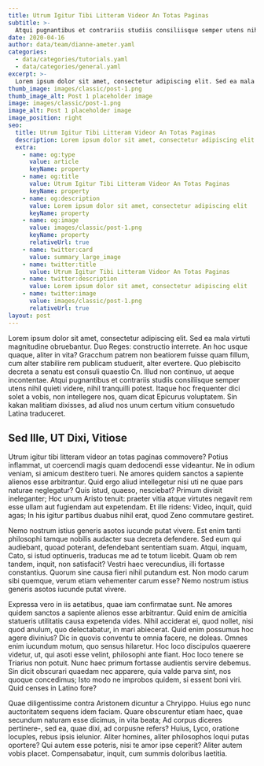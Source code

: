 ```yaml
---
title: Utrum Igitur Tibi Litteram Videor An Totas Paginas
subtitle: >-
  Atqui pugnantibus et contrariis studiis consiliisque semper utens nihil quieti videre, nihil tranquilli potest.
date: 2020-04-16
author: data/team/dianne-ameter.yaml
categories:
  - data/categories/tutorials.yaml
  - data/categories/general.yaml
excerpt: >-
  Lorem ipsum dolor sit amet, consectetur adipiscing elit. Sed ea mala virtuti magnitudine obruebantur. Duo Reges: constructio interrete.
thumb_image: images/classic/post-1.png
thumb_image_alt: Post 1 placeholder image
image: images/classic/post-1.png
image_alt: Post 1 placeholder image
image_position: right
seo:
  title: Utrum Igitur Tibi Litteram Videor An Totas Paginas
  description: Lorem ipsum dolor sit amet, consectetur adipiscing elit
  extra:
    - name: og:type
      value: article
      keyName: property
    - name: og:title
      value: Utrum Igitur Tibi Litteram Videor An Totas Paginas
      keyName: property
    - name: og:description
      value: Lorem ipsum dolor sit amet, consectetur adipiscing elit
      keyName: property
    - name: og:image
      value: images/classic/post-1.png
      keyName: property
      relativeUrl: true
    - name: twitter:card
      value: summary_large_image
    - name: twitter:title
      value: Utrum Igitur Tibi Litteram Videor An Totas Paginas
    - name: twitter:description
      value: Lorem ipsum dolor sit amet, consectetur adipiscing elit
    - name: twitter:image
      value: images/classic/post-1.png
      relativeUrl: true
layout: post
---
```


Lorem ipsum dolor sit amet, consectetur adipiscing elit. Sed ea mala virtuti magnitudine obruebantur. Duo Reges: constructio interrete. An hoc usque quaque, aliter in vita? Gracchum patrem non beatiorem fuisse quam fillum, cum alter stabilire rem publicam studuerit, alter evertere. Quo plebiscito decreta a senatu est consuli quaestio Cn. Illud non continuo, ut aeque incontentae. Atqui pugnantibus et contrariis studiis consiliisque semper utens nihil quieti videre, nihil tranquilli potest. Itaque hoc frequenter dici solet a vobis, non intellegere nos, quam dicat Epicurus voluptatem. Sin kakan malitiam dixisses, ad aliud nos unum certum vitium consuetudo Latina traduceret.

## Sed Ille, UT Dixi, Vitiose

Utrum igitur tibi litteram videor an totas paginas commovere? Potius inflammat, ut coercendi magis quam dedocendi esse videantur. Ne in odium veniam, si amicum destitero tueri. Ne amores quidem sanctos a sapiente alienos esse arbitrantur. Quid ergo aliud intellegetur nisi uti ne quae pars naturae neglegatur? Quis istud, quaeso, nesciebat? Primum divisit ineleganter; Hoc unum Aristo tenuit: praeter vitia atque virtutes negavit rem esse ullam aut fugiendam aut expetendam. Et ille ridens: Video, inquit, quid agas; In his igitur partibus duabus nihil erat, quod Zeno commutare gestiret.

Nemo nostrum istius generis asotos iucunde putat vivere.
Est enim tanti philosophi tamque nobilis audacter sua decreta defendere. Sed eum qui audiebant, quoad poterant, defendebant sententiam suam. Atqui, inquam, Cato, si istud optinueris, traducas me ad te totum licebit. Quam ob rem tandem, inquit, non satisfacit? Vestri haec verecundius, illi fortasse constantius. Quorum sine causa fieri nihil putandum est. Non modo carum sibi quemque, verum etiam vehementer carum esse? Nemo nostrum istius generis asotos iucunde putat vivere.

Expressa vero in iis aetatibus, quae iam confirmatae sunt.
Ne amores quidem sanctos a sapiente alienos esse arbitrantur. Quid enim de amicitia statueris utilitatis causa expetenda vides. Nihil acciderat ei, quod nollet, nisi quod anulum, quo delectabatur, in mari abiecerat. Quid enim possumus hoc agere divinius? Dic in quovis conventu te omnia facere, ne doleas. Omnes enim iucundum motum, quo sensus hilaretur. Hoc loco discipulos quaerere videtur, ut, qui asoti esse velint, philosophi ante fiant. Hoc loco tenere se Triarius non potuit. Nunc haec primum fortasse audientis servire debemus. Sin dicit obscurari quaedam nec apparere, quia valde parva sint, nos quoque concedimus; Isto modo ne improbos quidem, si essent boni viri. Quid censes in Latino fore?

Quae diligentissime contra Aristonem dicuntur a Chryippo. Huius ego nunc auctoritatem sequens idem faciam. Quare obscurentur etiam haec, quae secundum naturam esse dicimus, in vita beata; Ad corpus diceres pertinere-, sed ea, quae dixi, ad corpusne refers? Huius, Lyco, oratione locuples, rebus ipsis ielunior. Aliter homines, aliter philosophos loqui putas oportere? Qui autem esse poteris, nisi te amor ipse ceperit? Aliter autem vobis placet. Compensabatur, inquit, cum summis doloribus laetitia.
